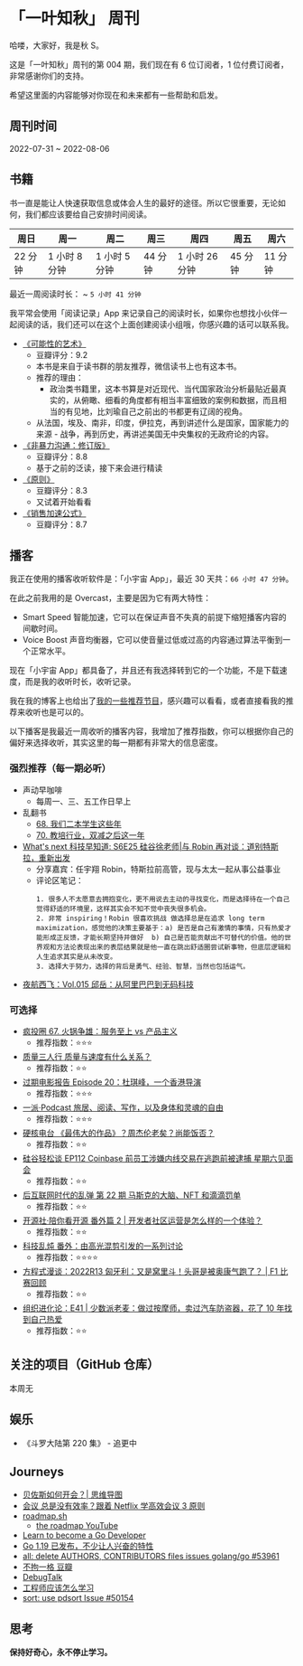 # 「一叶知秋」 周刊

哈喽，大家好，我是秋 S。

这是「一叶知秋」周刊的第 004 期，我们现在有 6 位订阅者，1 位付费订阅者，非常感谢你们的支持。

希望这里面的内容能够对你现在和未来都有一些帮助和启发。

## 周刊时间

2022-07-31 ~ 2022-08-06

## 书籍

书一直是能让人快速获取信息或体会人生的最好的途径。所以它很重要，无论如何，我们都应该要给自己安排时间阅读。

| 周日 | 周一 | 周二 | 周三 | 周四 | 周五 | 周六 |
|----|----|----|----|----|----|----|
| 22 分钟 | 1 小时 8 分钟 | 1 小时 5 分钟 | 44 分钟 | 1 小时 26 分钟 | 45 分钟 | 11 分钟 |

最近一周阅读时长： ~ `5 小时 41 分钟`

我平常会使用「阅读记录」App 来记录自己的阅读时长，如果你也想找小伙伴一起阅读的话，我们还可以在这个上面创建阅读小组哦，你感兴趣的话可以联系我。

+ [《可能性的艺术》](https://book.douban.com/subject/35819419/)
  - 豆瓣评分：9.2
  - 本书是来自于读书群的朋友推荐，微信读书上也有这本书。
  - 推荐的理由：
    - 政治类书籍里，这本书算是对近现代、当代国家政治分析最贴近最真实的，从俯瞰、细看的角度都有相当丰富细致的案例和数据，而且相当的有见地，比刘瑜自己之前出的书都更有辽阔的视角。
  - 从法国，埃及、南非，印度，伊拉克，再到讲述什么是国家，国家能力的来源 - 战争，再到历史，再讲述美国无中央集权的无政府论的内容。
+ [《非暴力沟通：修订版》](https://book.douban.com/subject/35519608/)
  - 豆瓣评分：8.8
  - 基于之前的泛读，接下来会进行精读
+ [《原则》](https://book.douban.com/subject/27608239/)
  - 豆瓣评分：8.3
  - 又试着开始看看
+ [《销售加速公式》](https://book.douban.com/subject/35466335/)
  - 豆瓣评分：8.7

## 播客

我正在使用的播客收听软件是：「小宇宙 App」，最近 30 天共：`66 小时 47 分钟`。

在此之前我用的是 Overcast，主要是因为它有两大特性：
- Smart Speed 智能加速，它可以在保证声音不失真的前提下缩短播客内容的间歇时间。
- Voice Boost 声音均衡器，它可以使音量过低或过高的内容通过算法平衡到一个正常水平。

现在「小宇宙 App」都具备了，并且还有我选择转到它的一个功能，不是下载速度，而是我的收听时长，收听记录。

我在我的博客上也给出了[我的一些推荐节目](https://maiyang.me/podcasts/)，感兴趣可以看看，或者直接看我的推荐来收听也是可以的。

以下播客是我最近一周收听的播客内容，我增加了推荐指数，你可以根据你自己的偏好来选择收听，其实这里的每一期都有非常大的信息密度。

### 强烈推荐（每一期必听）

+ 声动早咖啡
  - 每周一、三、五工作日早上
+ 乱翻书
  - [68. 我们二本学生这些年](https://www.xiaoyuzhoufm.com/episode/62d2930f64f141ad81501383)
  - [70. 教培行业，双减之后这一年](https://www.xiaoyuzhoufm.com/episode/62e633b2818e054ae3c10f21)
+ [What's next 科技早知道: S6E25 硅谷徐老师|与 Robin 再对谈：道别特斯拉，重新出发](https://www.xiaoyuzhoufm.com/episode/62ea53330aa0521f7d051b2e)
  - 分享嘉宾：任宇翔 Robin，特斯拉前高管，现与太太一起从事公益事业
  - 评论区笔记：
    ```
    1. 很多人不太愿意去拥抱变化，更不用说去主动的寻找变化，而是选择待在一个自己觉得舒适的环境里，这样其实会不知不觉中丧失很多机会。
    2. 非常 inspiring！Robin 很喜欢挑战 做选择总是在追求 long term maximization，感觉他的决策主要基于：a) 是否是自己有激情的事情，只有热爱才能形成正反馈，才能长期坚持并做好  b) 自己是否能贡献出不可替代的价值。他的世界观和方法论表现出来的表层结果就是他一直在跳出舒适圈尝试新事物，但底层逻辑和人生追求其实是从未改变。
    3. 选择大于努力，选择的背后是勇气、经验、智慧，当然也包括运气。
    ```
+ [夜航西飞：Vol.015 邱岳：从阿里巴巴到无码科技](https://www.xiaoyuzhoufm.com/episode/62de57e3fa15142e17251fa9)

### 可选择

+ [疯投圈 67. 火锅争雄：服务至上 vs 产品主义](https://www.xiaoyuzhoufm.com/episode/62e51bb56e2b292ba3ebcfe8)
  - 推荐指数：⭐️⭐️⭐️
+ [质量三人行 质量与速度有什么关系？](https://www.xiaoyuzhoufm.com/episode/62d157c9b6099b8d0e0b407c)
  - 推荐指数：⭐️⭐️
+ [过期电影报告 Episode 20：杜琪峰，一个香港导演](https://www.xiaoyuzhoufm.com/episode/62e4c9d85a4719eeefb4fa02)
  - 推荐指数：⭐️⭐️⭐️
+ [一派·Podcast 旅居、阅读、写作，以及身体和灵魂的自由](https://www.xiaoyuzhoufm.com/episode/62eb43a26e07638447212d73)
  - 推荐指数：⭐️⭐️⭐️
+ [硬核电台 《最伟大的作品》？周杰伦老矣？尚能饭否？](https://www.xiaoyuzhoufm.com/episode/62de362d765aeff0e64f34b0)
  - 推荐指数：⭐️⭐️
+ [硅谷轻松谈 EP112 Coinbase 前员工涉嫌内线交易在逃跑前被逮捕 星期六见面会]()
  - 推荐指数：⭐️⭐️
+ [后互联网时代的乱弹 第 22 期 马斯克的大脑、NFT 和滴滴罚单](https://www.xiaoyuzhoufm.com/episode/62de17385aca64ec44562b44)
  - 推荐指数：⭐️⭐️
+ [开源社·陪你看开源 番外篇 2 | 开发者社区运营是怎么样的一个体验？](https://www.xiaoyuzhoufm.com/episode/62de95d692f0689a31f50736)
  - 推荐指数：⭐️⭐️
+ [科技乱炖 番外：由高光混剪引发的一系列讨论](https://www.xiaoyuzhoufm.com/episode/62ded9b952eadf33db9b8728)
  - 推荐指数：⭐️⭐️⭐️⭐️
+ [方程式漫谈：2022R13 匈牙利：又是窝里斗！头哥是被奥康气跑了？ | F1 比赛回顾](https://www.xiaoyuzhoufm.com/episode/62e8dc32818e054ae3c1107b)
  - 推荐指数：⭐️⭐️
+ [组织进化论：E41 | 少数派老麦：做过按摩师，卖过汽车防盗器，花了 10 年找到自己热爱](https://www.xiaoyuzhoufm.com/episode/62e064a85a4719eeefb4d2e6)
  - 推荐指数：⭐️⭐️

## 关注的项目（GitHub 仓库）

本周无

## 娱乐

- 《斗罗大陆第 220 集》 - 追更中

## Journeys

- [贝佐斯如何开会？| 思维导图](https://www.processon.com/view/623074867d9c08076d09c443)
- [会议 总是没有效率？跟着 Netflix 学高效会议 3 原则](https://www.cheers.com.tw/article/article.action?id=5098633)
- [roadmap.sh](https://roadmap.sh)
  - [the roadmap YouTube](https://www.youtube.com/theroadmap)
- [Learn to become a Go Developer](https://roadmap.sh/golang)
- [Go 1.19 已发布，不少让人兴奋的特性](https://mp.weixin.qq.com/s?__biz=MzAwNTc3OTE5Mg==&mid=2657446925&idx=2&sn=430a4f6ba8b0991f3c3d3b150d18feae&chksm=8086b79ab7f13e8ceae2cecb79525e463cbd4bbad75b6b7015f6dbc6aa4046d66f2d3356e8c7&token=2082410278&lang=zh_CN#rd)
- [all: delete AUTHORS, CONTRIBUTORS files issues golang/go #53961](https://github.com/golang/go/issues/53961)
- [不拘一格 豆瓣](https://book.douban.com/subject/35102294//)
- [DebugTalk](https://debugtalk.com/)
- [工程师应该怎么学习](https://xargin.com/how-to-learn/)
- [sort: use pdsort Issue #50154](https://github.com/golang/go/issues/50154)

## 思考

**保持好奇心，永不停止学习。**
